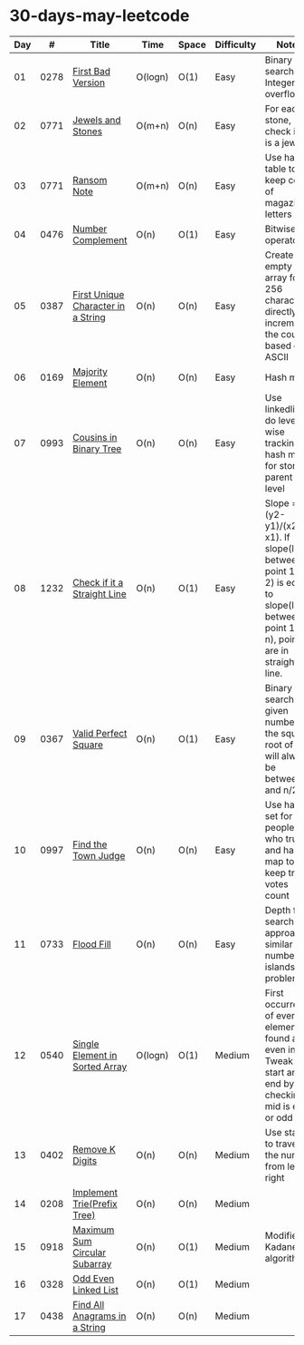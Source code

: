 # 30-days-may-leetcode

|  Day  |  #    | Title               |  Time           |  Space           | Difficulty           | Notes                  | 
|-------|-------|-------------------- | --------------- | -----------------| ---------------   | --------------------------|
| 01 | 0278  |[First Bad Version](https://leetcode.com/problems/first-bad-version/)|O(logn)|O(1) |Easy| Binary search, Integer overflow            |
| 02 | 0771  |[Jewels and Stones](https://leetcode.com/problems/jewels-and-stones/)|O(m+n)  |O(n) |Easy| For each stone, check if it is a jewel.  |
| 03 | 0771  |[Ransom Note](https://leetcode.com/problems/jewels-and-stones/)|O(m+n)  |O(n) |Easy| Use hash table to keep count of magazine letters |
| 04 | 0476  |[Number Complement](https://leetcode.com/problems/number-complement/)|O(n)  |O(1) |Easy| Bitwise operators |
| 05 | 0387  |[First Unique Character in a String](https://leetcode.com/problems/first-unique-character-in-a-string/)|O(n)  |O(n) |Easy| Create an empty array for 256 characters, directly increment the count based on ASCII |
| 06 | 0169  |[Majority Element](https://leetcode.com/problems/majority-element/solution/)|O(n)  |O(n) |Easy| Hash map |
| 07 | 0993  |[Cousins in Binary Tree](https://leetcode.com/problems/cousins-in-binary-tree/)|O(n)  |O(n) |Easy| Use linkedlist to do level-wise tracking, 2 hash maps for storing parent and level|
| 08 | 1232  |[Check if it a Straight Line](https://leetcode.com/problems/check-if-it-is-a-straight-line/)|O(n)  |O(1) |Easy| Slope = (y2-y1)/(x2-x1). If slope(line between point 1 and 2) is equal to slope(line between point 1 and n), points are in straight line. |
| 09 | 0367  |[Valid Perfect Square](https://leetcode.com/problems/valid-perfect-square/)|O(n)  |O(1) |Easy| Binary search, For given number n, the squre root of n will always be between n and n/2 |
| 10 | 0997  |[Find the Town Judge](https://leetcode.com/problems/find-the-town-judge/)|O(n)  |O(n) |Easy| Use hash set for people who trust and hash map to keep trust votes count|
| 11 | 0733  |[Flood Fill](https://leetcode.com/problems/flood-fill/)|O(n)  |O(n) |Easy| Depth first search approach, similar to number of islands problem|
| 12 | 0540  |[Single Element in Sorted Array](https://leetcode.com/problems/single-element-in-a-sorted-array/)|O(logn)  |O(1) |Medium| First occurrence of every element is found at even index. Tweak start and end by checking if mid is even or odd|
| 13 | 0402  |[Remove K Digits](https://leetcode.com/problems/remove-k-digits/)|O(n)  |O(n) |Medium| Use stack to traverse the number from left to right|
| 14 | 0208  |[Implement Trie(Prefix Tree)](https://leetcode.com/problems/implement-trie-prefix-tree/)|O(n)  |O(n) |Medium| |
| 15 | 0918  |[Maximum Sum Circular Subarray](https://leetcode.com/problems/maximum-sum-circular-subarray/)|O(n)  |O(1) |Medium| Modified Kadane's algorithm |
| 16 | 0328  |[Odd Even Linked List](https://leetcode.com/problems/odd-even-linked-list/)|O(n)  |O(1) |Medium||
| 17 | 0438  |[Find All Anagrams in a String](https://leetcode.com/problems/find-all-anagrams-in-a-string/)|O(n)  |O(n) |Medium||

